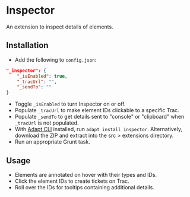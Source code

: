 # Inspector

An extension to inspect details of elements.

## Installation

* Add the following to `config.json`:
```json
"_inspector": {
	"_isEnabled": true,
	"_tracUrl": "",
	"_sendTo": ""
}
```
* Toggle `_isEnabled` to turn Inspector on or off.
* Populate `_tracUrl` to make element IDs clickable to a specific Trac.
* Populate `_sendTo` to get details  sent to "console" or "clipboard" when `_tracUrl` is not populated.
* With [Adapt CLI](https://github.com/adaptlearning/adapt-cli) installed, run `adapt install inspector`. Alternatively, download the ZIP and extract into the src > extensions directory.
* Run an appropriate Grunt task.

## Usage

* Elements are annotated on hover with their types and IDs.
* Click the element IDs to create tickets on Trac.
* Roll over the IDs for tooltips containing additional details.
